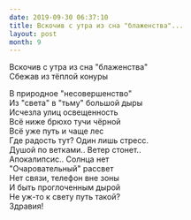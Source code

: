 ```yaml
---
date: 2019-09-30 06:37:10
title: Вскочив с утра из сна "блаженства"...
layout: post
month: 9
---
```

Вскочив с утра из сна "блаженства"<br/>
Сбежав из тёплой  конуры <br/>
<!--more-->
В природное "несовершенство" <br/>
Из "света" в "тьму" большой дыры<br/>
Исчезла улиц  освещенность<br/>
Всё ниже брюхо тучи чёрной <br/>
Всё уже путь и чаще лес <br/>
Где радость тут? Один лишь стресс.<br/>
Душой по ветками..  Ветер стонет.. <br/>
Апокалипсис..  Солнца нет<br/>
"Очаровательный" рассвет<br/>
Нет связи,  телефон вне зоны<br/>
И быть проглоченным дырой<br/>
Не уж-то к свету путь такой? <br/>
Здравия!<br/>